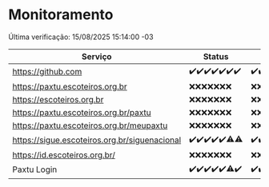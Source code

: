 # Monitoramento

Última verificação: 15/08/2025 15:14:00 -03

|Serviço|Status|Últimas 24h|
|---|---|---|
|https://github.com|<span title="2025-08-08: OK=22">✔️</span><span title="2025-08-09: OK=23">✔️</span><span title="2025-08-10: OK=22">✔️</span><span title="2025-08-11: OK=22">✔️</span><span title="2025-08-12: OK=23">✔️</span><span title="2025-08-13: OK=23">✔️</span><span title="2025-08-14: OK=17">✔️</span>|<span title="14/08/2025 15:14:00 -03 : 200">✔️</span><span title="14/08/2025 16:09:00 -03 : 200">✔️</span><span title="14/08/2025 17:11:00 -03 : 200">✔️</span><span title="14/08/2025 18:09:00 -03 : 200">✔️</span><span title="14/08/2025 19:09:00 -03 : 200">✔️</span><span title="14/08/2025 20:09:00 -03 : 200">✔️</span><span title="14/08/2025 21:51:00 -03 : 200">✔️</span><span title="14/08/2025 23:45:00 -03 : 200">✔️</span><span title="15/08/2025 00:45:00 -03 : 200">✔️</span><span title="15/08/2025 01:21:00 -03 : 200">✔️</span><span title="15/08/2025 02:11:00 -03 : 200">✔️</span><span title="15/08/2025 03:15:00 -03 : 200">✔️</span><span title="15/08/2025 04:11:00 -03 : 200">✔️</span><span title="15/08/2025 05:13:00 -03 : 200">✔️</span><span title="15/08/2025 06:10:00 -03 : 200">✔️</span><span title="15/08/2025 07:10:00 -03 : 200">✔️</span><span title="15/08/2025 08:08:00 -03 : 200">✔️</span><span title="15/08/2025 09:18:00 -03 : 200">✔️</span><span title="15/08/2025 10:23:00 -03 : 200">✔️</span><span title="15/08/2025 11:09:00 -03 : 200">✔️</span><span title="15/08/2025 12:09:00 -03 : 200">✔️</span><span title="15/08/2025 13:11:00 -03 : 200">✔️</span><span title="15/08/2025 14:08:00 -03 : 200">✔️</span><span title="15/08/2025 15:14:00 -03 : 200">✔️</span>|
|https://paxtu.escoteiros.org.br|<span title="2025-08-08: Falhas=22">❌</span><span title="2025-08-09: Falhas=23">❌</span><span title="2025-08-10: Falhas=22">❌</span><span title="2025-08-11: Falhas=22">❌</span><span title="2025-08-12: Falhas=23">❌</span><span title="2025-08-13: Falhas=23">❌</span><span title="2025-08-14: Falhas=17">❌</span>|<span title="14/08/2025 15:14:00 -03 : 403">❌</span><span title="14/08/2025 16:09:00 -03 : 403">❌</span><span title="14/08/2025 17:11:00 -03 : 403">❌</span><span title="14/08/2025 18:09:00 -03 : 403">❌</span><span title="14/08/2025 19:09:00 -03 : 403">❌</span><span title="14/08/2025 20:09:00 -03 : 403">❌</span><span title="14/08/2025 21:51:00 -03 : 403">❌</span><span title="14/08/2025 23:45:00 -03 : 403">❌</span><span title="15/08/2025 00:45:00 -03 : 403">❌</span><span title="15/08/2025 01:21:00 -03 : 403">❌</span><span title="15/08/2025 02:11:00 -03 : 403">❌</span><span title="15/08/2025 03:15:00 -03 : 403">❌</span><span title="15/08/2025 04:11:00 -03 : 403">❌</span><span title="15/08/2025 05:13:00 -03 : 403">❌</span><span title="15/08/2025 06:10:00 -03 : 403">❌</span><span title="15/08/2025 07:10:00 -03 : 403">❌</span><span title="15/08/2025 08:08:00 -03 : 403">❌</span><span title="15/08/2025 09:18:00 -03 : 403">❌</span><span title="15/08/2025 10:23:00 -03 : 403">❌</span><span title="15/08/2025 11:09:00 -03 : 403">❌</span><span title="15/08/2025 12:09:00 -03 : 403">❌</span><span title="15/08/2025 13:11:00 -03 : 403">❌</span><span title="15/08/2025 14:08:00 -03 : 403">❌</span><span title="15/08/2025 15:14:00 -03 : 403">❌</span>|
|https://escoteiros.org.br|<span title="2025-08-08: Falhas=22">❌</span><span title="2025-08-09: Falhas=23">❌</span><span title="2025-08-10: Falhas=22">❌</span><span title="2025-08-11: Falhas=22">❌</span><span title="2025-08-12: Falhas=23">❌</span><span title="2025-08-13: Falhas=23">❌</span><span title="2025-08-14: Falhas=17">❌</span>|<span title="14/08/2025 15:14:00 -03 : 403">❌</span><span title="14/08/2025 16:09:00 -03 : 403">❌</span><span title="14/08/2025 17:11:00 -03 : 403">❌</span><span title="14/08/2025 18:09:00 -03 : 403">❌</span><span title="14/08/2025 19:09:00 -03 : 403">❌</span><span title="14/08/2025 20:09:00 -03 : 403">❌</span><span title="14/08/2025 21:51:00 -03 : 403">❌</span><span title="14/08/2025 23:45:00 -03 : 403">❌</span><span title="15/08/2025 00:45:00 -03 : 403">❌</span><span title="15/08/2025 01:21:00 -03 : 403">❌</span><span title="15/08/2025 02:11:00 -03 : 403">❌</span><span title="15/08/2025 03:15:00 -03 : 403">❌</span><span title="15/08/2025 04:11:00 -03 : 403">❌</span><span title="15/08/2025 05:13:00 -03 : 403">❌</span><span title="15/08/2025 06:10:00 -03 : 403">❌</span><span title="15/08/2025 07:10:00 -03 : 403">❌</span><span title="15/08/2025 08:08:00 -03 : 403">❌</span><span title="15/08/2025 09:18:00 -03 : 403">❌</span><span title="15/08/2025 10:23:00 -03 : 403">❌</span><span title="15/08/2025 11:09:00 -03 : 403">❌</span><span title="15/08/2025 12:09:00 -03 : 403">❌</span><span title="15/08/2025 13:11:00 -03 : 403">❌</span><span title="15/08/2025 14:08:00 -03 : 403">❌</span><span title="15/08/2025 15:14:00 -03 : 403">❌</span>|
|https://paxtu.escoteiros.org.br/paxtu|<span title="2025-08-08: Falhas=22">❌</span><span title="2025-08-09: Falhas=23">❌</span><span title="2025-08-10: Falhas=22">❌</span><span title="2025-08-11: Falhas=22">❌</span><span title="2025-08-12: Falhas=23">❌</span><span title="2025-08-13: Falhas=23">❌</span><span title="2025-08-14: Falhas=17">❌</span>|<span title="14/08/2025 15:14:00 -03 : 403">❌</span><span title="14/08/2025 16:09:00 -03 : 403">❌</span><span title="14/08/2025 17:11:00 -03 : 403">❌</span><span title="14/08/2025 18:09:00 -03 : 403">❌</span><span title="14/08/2025 19:09:00 -03 : 403">❌</span><span title="14/08/2025 20:09:00 -03 : 403">❌</span><span title="14/08/2025 21:51:00 -03 : 403">❌</span><span title="14/08/2025 23:45:00 -03 : 403">❌</span><span title="15/08/2025 00:45:00 -03 : 403">❌</span><span title="15/08/2025 01:21:00 -03 : 403">❌</span><span title="15/08/2025 02:11:00 -03 : 403">❌</span><span title="15/08/2025 03:15:00 -03 : 403">❌</span><span title="15/08/2025 04:11:00 -03 : 403">❌</span><span title="15/08/2025 05:13:00 -03 : 403">❌</span><span title="15/08/2025 06:10:00 -03 : 403">❌</span><span title="15/08/2025 07:10:00 -03 : 403">❌</span><span title="15/08/2025 08:08:00 -03 : 403">❌</span><span title="15/08/2025 09:18:00 -03 : 403">❌</span><span title="15/08/2025 10:23:00 -03 : 403">❌</span><span title="15/08/2025 11:09:00 -03 : 403">❌</span><span title="15/08/2025 12:09:00 -03 : 403">❌</span><span title="15/08/2025 13:11:00 -03 : 403">❌</span><span title="15/08/2025 14:08:00 -03 : 403">❌</span><span title="15/08/2025 15:14:00 -03 : 403">❌</span>|
|https://paxtu.escoteiros.org.br/meupaxtu|<span title="2025-08-08: Falhas=22">❌</span><span title="2025-08-09: Falhas=23">❌</span><span title="2025-08-10: Falhas=22">❌</span><span title="2025-08-11: Falhas=22">❌</span><span title="2025-08-12: Falhas=23">❌</span><span title="2025-08-13: Falhas=23">❌</span><span title="2025-08-14: Falhas=17">❌</span>|<span title="14/08/2025 15:14:00 -03 : 403">❌</span><span title="14/08/2025 16:09:00 -03 : 403">❌</span><span title="14/08/2025 17:11:00 -03 : 403">❌</span><span title="14/08/2025 18:09:00 -03 : 403">❌</span><span title="14/08/2025 19:09:00 -03 : 403">❌</span><span title="14/08/2025 20:09:00 -03 : 403">❌</span><span title="14/08/2025 21:51:00 -03 : 403">❌</span><span title="14/08/2025 23:45:00 -03 : 403">❌</span><span title="15/08/2025 00:45:00 -03 : 403">❌</span><span title="15/08/2025 01:21:00 -03 : 403">❌</span><span title="15/08/2025 02:11:00 -03 : 403">❌</span><span title="15/08/2025 03:15:00 -03 : 403">❌</span><span title="15/08/2025 04:11:00 -03 : 403">❌</span><span title="15/08/2025 05:13:00 -03 : 403">❌</span><span title="15/08/2025 06:10:00 -03 : 403">❌</span><span title="15/08/2025 07:10:00 -03 : 403">❌</span><span title="15/08/2025 08:08:00 -03 : 403">❌</span><span title="15/08/2025 09:18:00 -03 : 403">❌</span><span title="15/08/2025 10:23:00 -03 : 403">❌</span><span title="15/08/2025 11:09:00 -03 : 403">❌</span><span title="15/08/2025 12:09:00 -03 : 403">❌</span><span title="15/08/2025 13:11:00 -03 : 403">❌</span><span title="15/08/2025 14:08:00 -03 : 403">❌</span><span title="15/08/2025 15:14:00 -03 : 403">❌</span>|
|https://sigue.escoteiros.org.br/siguenacional|<span title="2025-08-08: OK=22">✔️</span><span title="2025-08-09: OK=23">✔️</span><span title="2025-08-10: OK=22">✔️</span><span title="2025-08-11: OK=22">✔️</span><span title="2025-08-12: OK=23">✔️</span><span title="2025-08-13: OK=22, Falhas=1">⚠️</span><span title="2025-08-14: OK=16, Falhas=1">⚠️</span>|<span title="14/08/2025 15:14:00 -03 : 200">✔️</span><span title="14/08/2025 16:09:00 -03 : 200">✔️</span><span title="14/08/2025 17:11:00 -03 : 200">✔️</span><span title="14/08/2025 18:09:00 -03 : 200">✔️</span><span title="14/08/2025 19:09:00 -03 : 200">✔️</span><span title="14/08/2025 20:09:00 -03 : 200">✔️</span><span title="14/08/2025 21:51:00 -03 : 200">✔️</span><span title="14/08/2025 23:45:00 -03 : 200">✔️</span><span title="15/08/2025 00:45:00 -03 : 200">✔️</span><span title="15/08/2025 01:21:00 -03 : 200">✔️</span><span title="15/08/2025 02:11:00 -03 : 200">✔️</span><span title="15/08/2025 03:15:00 -03 : 200">✔️</span><span title="15/08/2025 04:11:00 -03 : 200">✔️</span><span title="15/08/2025 05:13:00 -03 : 200">✔️</span><span title="15/08/2025 06:10:00 -03 : 200">✔️</span><span title="15/08/2025 07:10:00 -03 : 200">✔️</span><span title="15/08/2025 08:08:00 -03 : 502">❌</span><span title="15/08/2025 09:18:00 -03 : 200">✔️</span><span title="15/08/2025 10:23:00 -03 : 200">✔️</span><span title="15/08/2025 11:09:00 -03 : 200">✔️</span><span title="15/08/2025 12:09:00 -03 : 200">✔️</span><span title="15/08/2025 13:11:00 -03 : 200">✔️</span><span title="15/08/2025 14:08:00 -03 : 200">✔️</span><span title="15/08/2025 15:14:00 -03 : 200">✔️</span>|
|https://id.escoteiros.org.br/|<span title="2025-08-08: Falhas=22">❌</span><span title="2025-08-09: Falhas=23">❌</span><span title="2025-08-10: Falhas=22">❌</span><span title="2025-08-11: Falhas=22">❌</span><span title="2025-08-12: Falhas=23">❌</span><span title="2025-08-13: Falhas=23">❌</span><span title="2025-08-14: Falhas=17">❌</span>|<span title="14/08/2025 15:14:00 -03 : 403">❌</span><span title="14/08/2025 16:09:00 -03 : 403">❌</span><span title="14/08/2025 17:11:00 -03 : 403">❌</span><span title="14/08/2025 18:09:00 -03 : 403">❌</span><span title="14/08/2025 19:09:00 -03 : 403">❌</span><span title="14/08/2025 20:09:00 -03 : 403">❌</span><span title="14/08/2025 21:51:00 -03 : 403">❌</span><span title="14/08/2025 23:45:00 -03 : 403">❌</span><span title="15/08/2025 00:45:00 -03 : 403">❌</span><span title="15/08/2025 01:21:00 -03 : 403">❌</span><span title="15/08/2025 02:11:00 -03 : 403">❌</span><span title="15/08/2025 03:15:00 -03 : 403">❌</span><span title="15/08/2025 04:11:00 -03 : 403">❌</span><span title="15/08/2025 05:14:00 -03 : 403">❌</span><span title="15/08/2025 06:10:00 -03 : 403">❌</span><span title="15/08/2025 07:10:00 -03 : 403">❌</span><span title="15/08/2025 08:08:00 -03 : 403">❌</span><span title="15/08/2025 09:18:00 -03 : 403">❌</span><span title="15/08/2025 10:23:00 -03 : 403">❌</span><span title="15/08/2025 11:09:00 -03 : 403">❌</span><span title="15/08/2025 12:09:00 -03 : 403">❌</span><span title="15/08/2025 13:11:00 -03 : 403">❌</span><span title="15/08/2025 14:08:00 -03 : 403">❌</span><span title="15/08/2025 15:14:00 -03 : 403">❌</span>|
|Paxtu Login|<span title="2025-08-08: OK=22">✔️</span><span title="2025-08-09: OK=23">✔️</span><span title="2025-08-10: OK=22">✔️</span><span title="2025-08-11: OK=22">✔️</span><span title="2025-08-12: OK=23">✔️</span><span title="2025-08-13: OK=22, Falhas=1">⚠️</span><span title="2025-08-14: OK=17">✔️</span>|<span title="14/08/2025 15:14:00 -03 : 200">✔️</span><span title="14/08/2025 16:09:00 -03 : 200">✔️</span><span title="14/08/2025 17:11:00 -03 : 200">✔️</span><span title="14/08/2025 18:09:00 -03 : 200">✔️</span><span title="14/08/2025 19:09:00 -03 : 200">✔️</span><span title="14/08/2025 20:09:00 -03 : 200">✔️</span><span title="14/08/2025 21:51:00 -03 : 200">✔️</span><span title="14/08/2025 23:45:00 -03 : 200">✔️</span><span title="15/08/2025 00:45:00 -03 : 200">✔️</span><span title="15/08/2025 01:21:00 -03 : 200">✔️</span><span title="15/08/2025 02:11:00 -03 : 200">✔️</span><span title="15/08/2025 03:15:00 -03 : 200">✔️</span><span title="15/08/2025 04:11:00 -03 : 200">✔️</span><span title="15/08/2025 05:14:00 -03 : 200">✔️</span><span title="15/08/2025 06:10:00 -03 : 200">✔️</span><span title="15/08/2025 07:10:00 -03 : 200">✔️</span><span title="15/08/2025 08:08:00 -03 : 502">❌</span><span title="15/08/2025 09:18:00 -03 : 200">✔️</span><span title="15/08/2025 10:23:00 -03 : 200">✔️</span><span title="15/08/2025 11:09:00 -03 : 200">✔️</span><span title="15/08/2025 12:09:00 -03 : 200">✔️</span><span title="15/08/2025 13:11:00 -03 : 200">✔️</span><span title="15/08/2025 14:08:00 -03 : 200">✔️</span><span title="15/08/2025 15:14:00 -03 : 200">✔️</span>|
